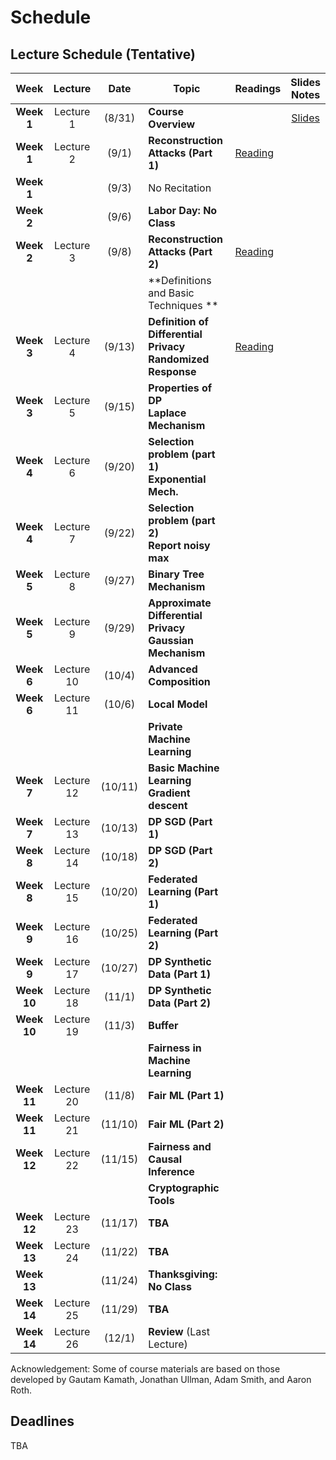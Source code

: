 # Schedule
## Lecture Schedule (Tentative)

Week  | Lecture | Date  |Topic  |Readings  |Slides <br> Notes |
:------:|:-----:|:-----:|--------------------------------|-------------|:---------:
| **Week 1**  | Lecture 1  | (8/31)  | **Course Overview**                                                 |                                                           | [Slides](slides/Intro.pdf) |   |   |   |   |   |
| **Week 1**  | Lecture 2  | (9/1)   | **Reconstruction Attacks (Part 1)**                                 | [Reading](https://queue.acm.org/detail.cfm?id=3295691)    |                            |   |   |   |   |   |
| **Week 1**  |            | (9/3)   | No Recitation                                                       |                                                           |                            |   |   |   |   |   |
| **Week 2**  |            | (9/6)   | **Labor Day: No Class**                                             |                                                           |                            |   |   |   |   |   |
| **Week 2**  | Lecture 3  | (9/8)   | **Reconstruction Attacks (Part 2)**                                 | [Reading](https://differentialprivacy.org/diffix-attack/) |                            |   |   |   |   |   |
|             |            |         | **Definitions and Basic Techniques **                               |                                                           |                            |   |   |   |   |   |
| **Week 3**  | Lecture 4  | (9/13)  | **Definition of Differential Privacy** <br> **Randomized Response** | [Reading](https://www.youtube.com/watch?v=FE9ko2wtyeQ)    |                            |   |   |   |   |   |
| **Week 3**  | Lecture 5  | (9/15)  | **Properties of DP** <br> **Laplace Mechanism**                     |                                                           |                            |   |   |   |   |   |
| **Week 4**  | Lecture 6  | (9/20)  | **Selection problem (part 1)** <br> **Exponential Mech.**           |                                                           |                            |   |   |   |   |   |
| **Week 4**  | Lecture 7  | (9/22)  | **Selection problem (part 2)** <br> **Report noisy max**            |                                                           |                            |   |   |   |   |   |
| **Week 5**  | Lecture 8  | (9/27)  | **Binary Tree Mechanism**                                           |                                                           |                            |   |   |   |   |   |
| **Week 5**  | Lecture 9  | (9/29)  | **Approximate Differential Privacy** <br> **Gaussian Mechanism**    |                                                           |                            |   |   |   |   |   |
| **Week 6**  | Lecture 10 | (10/4)  | **Advanced Composition**                                            |                                                           |                            |   |   |   |   |   |
| **Week 6**  | Lecture 11 | (10/6)  | **Local Model**                                                     |                                                           |                            |   |   |   |   |   |
|             |            |         | **Private Machine Learning**                                        |                                                           |                            |   |   |   |   |   |
| **Week 7**  | Lecture 12 | (10/11) | **Basic Machine Learning** <br> **Gradient descent**                |                                                           |                            |   |   |   |   |   |
| **Week 7**  | Lecture 13 | (10/13) | **DP SGD (Part 1)**                                                 |                                                           |                            |   |   |   |   |   |
| **Week 8**  | Lecture 14 | (10/18) | **DP SGD (Part 2)**                                                 |                                                           |                            |   |   |   |   |   |
| **Week 8**  | Lecture 15 | (10/20) | **Federated Learning (Part 1)**                                     |                                                           |                            |   |   |   |   |   |
| **Week 9**  | Lecture 16 | (10/25) | **Federated Learning (Part 2)**                                     |                                                           |                            |   |   |   |   |   |
| **Week 9**  | Lecture 17 | (10/27) | **DP Synthetic Data (Part 1)**                                      |                                                           |                            |   |   |   |   |   |
| **Week 10** | Lecture 18 | (11/1)  | **DP Synthetic Data (Part 2)**                                      |                                                           |                            |   |   |   |   |   |
| **Week 10** | Lecture 19 | (11/3)  | **Buffer**                                                          |                                                           |                            |   |   |   |   |   |
|             |            |         | **Fairness in Machine Learning**                                    |                                                           |                            |   |   |   |   |   |
| **Week 11** | Lecture 20 | (11/8)  | **Fair ML (Part 1)**                                                |                                                           |                            |   |   |   |   |   |
| **Week 11** | Lecture 21 | (11/10) | **Fair ML (Part 2)**                                                |                                                           |                            |   |   |   |   |   |
| **Week 12** | Lecture 22 | (11/15) | **Fairness and Causal Inference**                                   |                                                           |                            |   |   |   |   |   |
|             |            |         | **Cryptographic Tools**                                             |                                                           |                            |   |   |   |   |   |
| **Week 12** | Lecture 23 | (11/17) | **TBA**                                                             |                                                           |                            |   |   |   |   |   |
| **Week 13** | Lecture 24 | (11/22) | **TBA**                                                             |                                                           |                            |   |   |   |   |   |
| **Week 13** |            | (11/24) | **Thanksgiving: No Class**                                          |                                                           |                            |   |   |   |   |   |
| **Week 14** | Lecture 25 | (11/29) | **TBA**                                                             |                                                           |                            |   |   |   |   |   |
| **Week 14** | Lecture 26 | (12/1)  | **Review** (Last Lecture)                                           |                                                           |                            |   |   |   |   |   |


Acknowledgement: Some of course materials are based on those developed
by Gautam Kamath, Jonathan Ullman, Adam Smith, and Aaron Roth.


## Deadlines
TBA
